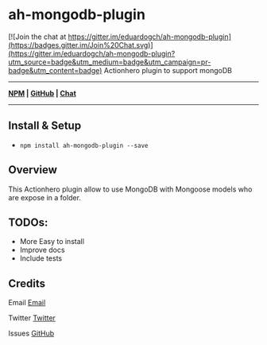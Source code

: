 # ah-mongodb-plugin

[![Join the chat at https://gitter.im/eduardogch/ah-mongodb-plugin](https://badges.gitter.im/Join%20Chat.svg)](https://gitter.im/eduardogch/ah-mongodb-plugin?utm_source=badge&utm_medium=badge&utm_campaign=pr-badge&utm_content=badge)
Actionhero plugin to support mongoDB

***
**[NPM](https://www.npmjs.com/package/ah-mongodb-plugin) | [GitHub](https://github.com/eduardogch/ah-mongodb-plugin) | [Chat](https://gitter.im/eduardogch/ah-mongodb-plugin)**
***

## Install & Setup

- `npm install ah-mongodb-plugin --save`

## Overview
This Actionhero plugin allow to use MongoDB with Mongoose models who are expose in a folder.

## TODOs:

* More Easy to install
* Improve docs
* Include tests

## Credits

Email [Email](mailto:eduardo.gch@gmail.com)

Twitter [Twitter](https://twitter.com/eduardochavira_)

Issues [GitHub](https://github.com/eduardogch/ah-mongodb-plugin/issues)